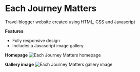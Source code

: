 # Each Journey Matters
Travel blogger website created using HTML, CSS and Javascript

**Features**
- Fully responsive design
- Includes a Javascript image gallery

**Homepage**
<img src="images/EJM-homepage.png" title="Each Journey Matters homepage" alt="Each Journey Matters homepage"></a>


**Gallery image**
<img src="images/EJM-gallery.png" title="Each Journey Matters gallery image" alt="Each Journey Matters gallery image"></a>
